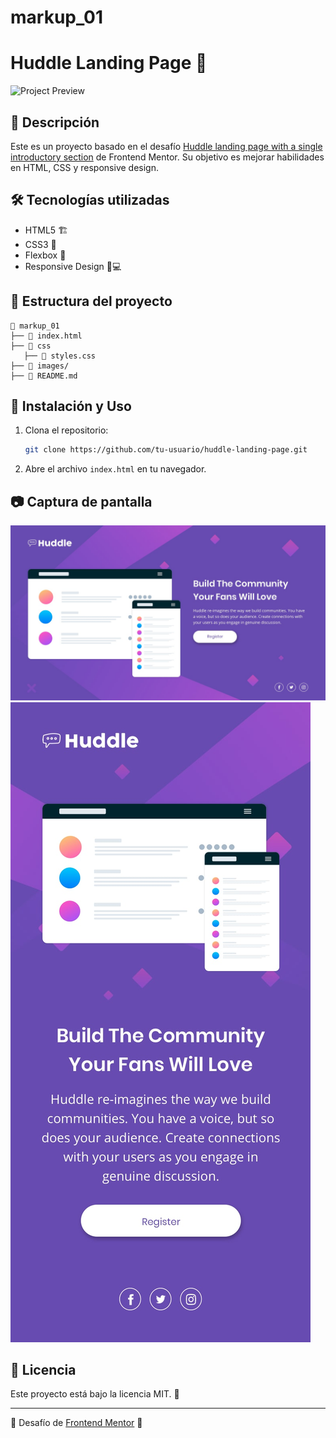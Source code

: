 # markup_01
# Huddle Landing Page 🚀

![Project Preview](./screenshot.png)

## 📌 Descripción
Este es un proyecto basado en el desafío [Huddle landing page with a single introductory section](https://www.frontendmentor.io/challenges/huddle-landing-page-with-a-single-introductory-section-B_2Wvxgi0) de Frontend Mentor. Su objetivo es mejorar habilidades en HTML, CSS y responsive design.

## 🛠️ Tecnologías utilizadas

- HTML5 🏗️
- CSS3 🎨
- Flexbox 📐
- Responsive Design 📱💻

## 📂 Estructura del proyecto
```
📁 markup_01
├── 📄 index.html
├── 🎨 css
   ├── 🎨 styles.css
├── 📂 images/
├── 📜 README.md
```

## 🚀 Instalación y Uso

1. Clona el repositorio:
   ```sh
   git clone https://github.com/tu-usuario/huddle-landing-page.git
   ```
2. Abre el archivo `index.html` en tu navegador.

## 📷 Captura de pantalla

![Project Preview](./preview.png)
![Project Preview](./preview2.png)


## 📜 Licencia
Este proyecto está bajo la licencia MIT. 📄

---
📌 Desafío de [Frontend Mentor](https://www.frontendmentor.io) 🎯
